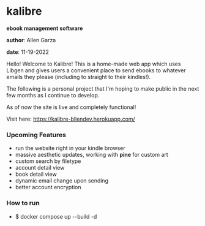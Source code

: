 # kalibre
**ebook management software**

**author**: Allen Garza

**date**: 11-19-2022

Hello! Welcome to Kalibre! This is a home-made web app which uses Libgen and gives users a convenient place to send
ebooks to whatever emails they please (including to straight to their kindles!).

The following is a personal project that I'm hoping to make public in the next few months as I continue to develop.

As of now the site is live and completely functional! 

Visit here: https://kalibre-bllendev.herokuapp.com/

### Upcoming Features
- run the website right in your kindle browser
- massive aesthetic updates, working with __pine__ for custom art
- custom search by filetype
- account detail view
- book detail view
- dynamic email change upon sending
- better account encryption

### How to run
- $ docker compose up --build -d

